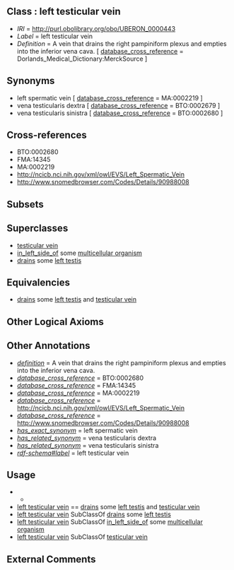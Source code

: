 
## Class : left testicular vein

 * *IRI* = http://purl.obolibrary.org/obo/UBERON_0000443
 * *Label* = left testicular vein
 * *Definition* = A vein that drains the right pampiniform plexus and empties into the inferior vena cava. [ [database_cross_reference](../../ef/oboInOwl#hasDbXref.md) = Dorlands_Medical_Dictionary:MerckSource ]

## Synonyms

 * left spermatic vein [ [database_cross_reference](../../ef/oboInOwl#hasDbXref.md) = MA:0002219 ]
 * vena testicularis dextra [ [database_cross_reference](../../ef/oboInOwl#hasDbXref.md) = BTO:0002679 ]
 * vena testicularis sinistra [ [database_cross_reference](../../ef/oboInOwl#hasDbXref.md) = BTO:0002680 ]

## Cross-references

 * BTO:0002680
 * FMA:14345
 * MA:0002219
 * http://ncicb.nci.nih.gov/xml/owl/EVS/Left_Spermatic_Vein
 * http://www.snomedbrowser.com/Codes/Details/90988008

## Subsets


## Superclasses

 * [testicular vein](../../UBERON/44/UBERON_0001144.md)
 * [in_left_side_of](../../BSPO/20/BSPO_0000120.md) some [multicellular organism](../../UBERON/68/UBERON_0000468.md)
 * [drains](../../RO/79/RO_0002179.md) some [left testis](../../UBERON/33/UBERON_0004533.md)

## Equivalencies

 * [drains](../../RO/79/RO_0002179.md) some [left testis](../../UBERON/33/UBERON_0004533.md) and [testicular vein](../../UBERON/44/UBERON_0001144.md)

## Other Logical Axioms


## Other Annotations

 * *[definition](../../IAO/15/IAO_0000115.md)* = A vein that drains the right pampiniform plexus and empties into the inferior vena cava.
 * *[database_cross_reference](../../ef/oboInOwl#hasDbXref.md)* = BTO:0002680
 * *[database_cross_reference](../../ef/oboInOwl#hasDbXref.md)* = FMA:14345
 * *[database_cross_reference](../../ef/oboInOwl#hasDbXref.md)* = MA:0002219
 * *[database_cross_reference](../../ef/oboInOwl#hasDbXref.md)* = http://ncicb.nci.nih.gov/xml/owl/EVS/Left_Spermatic_Vein
 * *[database_cross_reference](../../ef/oboInOwl#hasDbXref.md)* = http://www.snomedbrowser.com/Codes/Details/90988008
 * *[has_exact_synonym](../../ym/oboInOwl#hasExactSynonym.md)* = left spermatic vein
 * *[has_related_synonym](../../ym/oboInOwl#hasRelatedSynonym.md)* = vena testicularis dextra
 * *[has_related_synonym](../../ym/oboInOwl#hasRelatedSynonym.md)* = vena testicularis sinistra
 * *[rdf-schema#label](../../el/rdf-schema#label.md)* = left testicular vein

## Usage

 * -
 * [left testicular vein](../../UBERON/43/UBERON_0000443.md) == [drains](../../RO/79/RO_0002179.md) some [left testis](../../UBERON/33/UBERON_0004533.md) and [testicular vein](../../UBERON/44/UBERON_0001144.md)
 * [left testicular vein](../../UBERON/43/UBERON_0000443.md) SubClassOf [drains](../../RO/79/RO_0002179.md) some [left testis](../../UBERON/33/UBERON_0004533.md)
 * [left testicular vein](../../UBERON/43/UBERON_0000443.md) SubClassOf [in_left_side_of](../../BSPO/20/BSPO_0000120.md) some [multicellular organism](../../UBERON/68/UBERON_0000468.md)
 * [left testicular vein](../../UBERON/43/UBERON_0000443.md) SubClassOf [testicular vein](../../UBERON/44/UBERON_0001144.md)

## External Comments

